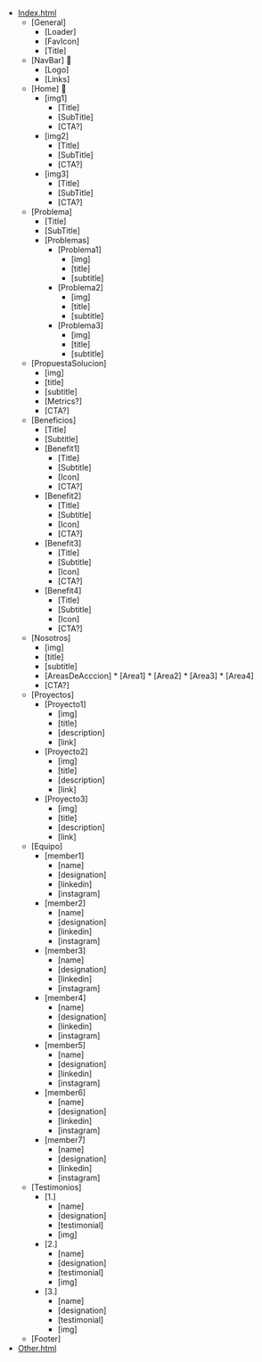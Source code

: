 *   [Index.html](index.html)
    *   [General]
        *   [Loader] 
        *   [FavIcon]
        *   [Title]
    *   [NavBar] 🔴
        *   [Logo]
        *   [Links]
    *   [Home] 🔴
        *   [img1]
            *   [Title] 
            *   [SubTitle]
            *   [CTA?]
        *   [img2]
            *   [Title]
            *   [SubTitle]
            *   [CTA?]
        *   [img3]
            *   [Title]
            *   [SubTitle]
            *   [CTA?]
    *   [Problema]
        *   [Title]
        *   [SubTitle]
        *   [Problemas]
            *   [Problema1]
                *   [img]
                *   [title]
                *   [subtitle]
            *   [Problema2]
                *   [img]
                *   [title]
                *   [subtitle]
            *   [Problema3]
                *   [img]
                *   [title]
                *   [subtitle]
    *   [PropuestaSolucion]
          *   [img]
          *   [title]
          *   [subtitle]
          *   [Metrics?]
          *   [CTA?]
    *   [Beneficios]
        *   [Title]
        *   [Subtitle]
        *   [Benefit1]
            *   [Title]
            *   [Subtitle]
            *   [Icon]
            *   [CTA?]
        *   [Benefit2]
            *   [Title]
            *   [Subtitle]
            *   [Icon]
            *   [CTA?]
        *   [Benefit3]
            *   [Title]
            *   [Subtitle]
            *   [Icon]
            *   [CTA?]
        *   [Benefit4]
            *   [Title]
            *   [Subtitle]
            *   [Icon]
            *   [CTA?]
    *   [Nosotros]
          *   [img]
          *   [title]
          *   [subtitle]
          *   [AreasDeAcccion]
            *   [Area1]
            *   [Area2]
            *   [Area3]
            *   [Area4]
          *   [CTA?]
    *   [Proyectos]
        *   [Proyecto1]
            *   [img]
            *   [title]
            *   [description]
            *   [link]
        *   [Proyecto2]
            *   [img]
            *   [title]
            *   [description]
            *   [link]
        *   [Proyecto3]
            *   [img]
            *   [title]
            *   [description]
            *   [link]
    *   [Equipo]
        *   [member1]
            *   [name]
            *   [designation]
            *   [linkedin]
            *   [instagram]
        *   [member2]
            *   [name]
            *   [designation]
            *   [linkedin]
            *   [instagram]
        *   [member3]
            *   [name]
            *   [designation]
            *   [linkedin]
            *   [instagram]
        *   [member4]
            *   [name]
            *   [designation]
            *   [linkedin]
            *   [instagram]
        *   [member5]
            *   [name]
            *   [designation]
            *   [linkedin]
            *   [instagram]
        *   [member6]
            *   [name]
            *   [designation]
            *   [linkedin]
            *   [instagram]
        *   [member7]
            *   [name]
            *   [designation]
            *   [linkedin]
            *   [instagram]
    *   [Testimonios]
        *   [1.]
            *   [name]
            *   [designation]
            *   [testimonial]
            *   [img]
        *   [2.]
            *   [name]
            *   [designation]
            *   [testimonial]
            *   [img]
        *   [3.]
            *   [name]
            *   [designation]
            *   [testimonial]
            *   [img]
    *   [Footer]
*   [Other.html](other.html)
